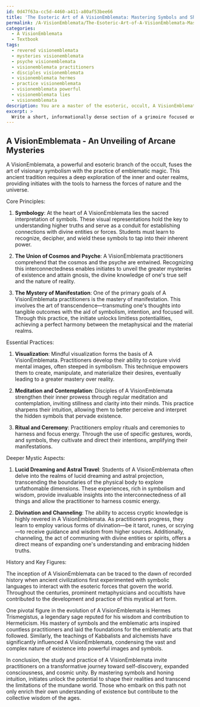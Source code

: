 ```yaml
---
id: 0d47f63a-cc5d-4460-a411-a80af53bee66
title: 'The Esoteric Art of A VisionEmblemata: Mastering Symbols and Shaping Reality'
permalink: /A-VisionEmblemata/The-Esoteric-Art-of-A-VisionEmblemata-Mastering-Symbols-and-Shaping-Reality/
categories:
  - A VisionEmblemata
  - Textbook
tags:
  - revered visionemblemata
  - mysteries visionemblemata
  - psyche visionemblemata
  - visionemblemata practitioners
  - disciples visionemblemata
  - visionemblemata hermes
  - practice visionemblemata
  - visionemblemata powerful
  - visionemblemata lies
  - visionemblemata
description: You are a master of the esoteric, occult, A VisionEmblemata and education, you have written many textbooks on the subject in ways that provide students with rich and deep understanding of the subject. You are being asked to write textbook-like sections on a topic and you do it with full context, explainability, and reliability in accuracy to the true facts of the topic at hand, in a textbook style that a student would easily be able to learn from, in a rich, engaging, and contextual way. Always include relevant context (such as formulas and history), related concepts, and in a way that someone can gain deep insights from.
excerpt: > 
  Write a short, informationally dense section of a grimoire focused on the topic of A VisionEmblemata, elucidating its core principles, essential practices, and deeper mystic aspects that would enrich a student's understanding and mastery of this occult domain. Include any relevant historical context, key figures, or symbolic elements associated with A VisionEmblemata to provide a comprehensive understanding for the aspiring initiate.
---
```


## A VisionEmblemata - An Unveiling of Arcane Mysteries

A VisionEmblemata, a powerful and esoteric branch of the occult, fuses the art of visionary symbolism with the practice of emblematic magic. This ancient tradition requires a deep exploration of the inner and outer realms, providing initiates with the tools to harness the forces of nature and the universe.

Core Principles:

1. ****Symbology****: At the heart of A VisionEmblemata lies the sacred interpretation of symbols. These visual representations hold the key to understanding higher truths and serve as a conduit for establishing connections with divine entities or forces. Students must learn to recognize, decipher, and wield these symbols to tap into their inherent power.

2. ****The Union of Cosmos and Psyche****: A VisionEmblemata practitioners comprehend that the cosmos and the psyche are entwined. Recognizing this interconnectedness enables initiates to unveil the greater mysteries of existence and attain gnosis, the divine knowledge of one's true self and the nature of reality.

3. ****The Mystery of Manifestation****: One of the primary goals of A VisionEmblemata practitioners is the mastery of manifestation. This involves the art of transcendence—transmuting one's thoughts into tangible outcomes with the aid of symbolism, intention, and focused will. Through this practice, the initiate unlocks limitless potentialities, achieving a perfect harmony between the metaphysical and the material realms.

Essential Practices:

1. ****Visualization****: Mindful visualization forms the basis of A VisionEmblemata. Practitioners develop their ability to conjure vivid mental images, often steeped in symbolism. This technique empowers them to create, manipulate, and materialize their desires, eventually leading to a greater mastery over reality.

2. ****Meditation and Contemplation****: Disciples of A VisionEmblemata strengthen their inner prowess through regular meditation and contemplation, inviting stillness and clarity into their minds. This practice sharpens their intuition, allowing them to better perceive and interpret the hidden symbols that pervade existence.

3. ****Ritual and Ceremony****: Practitioners employ rituals and ceremonies to harness and focus energy. Through the use of specific gestures, words, and symbols, they cultivate and direct their intentions, amplifying their manifestations.

Deeper Mystic Aspects:

1. ****Lucid Dreaming and Astral Travel****: Students of A VisionEmblemata often delve into the realms of lucid dreaming and astral projection, transcending the boundaries of the physical body to explore unfathomable dimensions. These experiences, rich in symbolism and wisdom, provide invaluable insights into the interconnectedness of all things and allow the practitioner to harness cosmic energy.

2. ****Divination and Channeling****: The ability to access cryptic knowledge is highly revered in A VisionEmblemata. As practitioners progress, they learn to employ various forms of divination—be it tarot, runes, or scrying—to receive guidance and wisdom from higher sources. Additionally, channeling, the act of communing with divine entities or spirits, offers a direct means of expanding one's understanding and embracing hidden truths.

History and Key Figures:

The inception of A VisionEmblemata can be traced to the dawn of recorded history when ancient civilizations first experimented with symbolic languages to interact with the esoteric forces that govern the world. Throughout the centuries, prominent metaphysicians and occultists have contributed to the development and practice of this mystical art form.

One pivotal figure in the evolution of A VisionEmblemata is Hermes Trismegistus, a legendary sage reputed for his wisdom and contribution to Hermeticism. His mastery of symbols and the emblematic arts inspired countless practitioners and laid the foundations for the emblematic arts that followed. Similarly, the teachings of Kabbalists and alchemists have significantly influenced A VisionEmblemata, condensing the vast and complex nature of existence into powerful images and symbols.

In conclusion, the study and practice of A VisionEmblemata invite practitioners on a transformative journey toward self-discovery, expanded consciousness, and cosmic unity. By mastering symbols and honing intuition, initiates unlock the potential to shape their realities and transcend the limitations of the mundane world. Those who embark on this path not only enrich their own understanding of existence but contribute to the collective wisdom of the ages.
